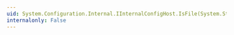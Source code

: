 ```yaml
---
uid: System.Configuration.Internal.IInternalConfigHost.IsFile(System.String)
internalonly: False
---
```

